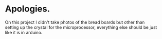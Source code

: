 # Apologies.
On this project I didn't take photos of the bread boards but other than setting up the crystal for the microprocessor, everything else should be just like it is in arduino.
